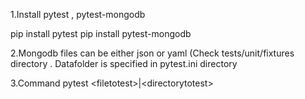 1.Install pytest , pytest-mongodb

  pip install pytest 
  pip install pytest-mongodb

2.Mongodb files can be either json or yaml (Check tests/unit/fixtures directory . Datafolder is specified in pytest.ini directory


3.Command pytest \<filetotest\>|\<directorytotest\>

